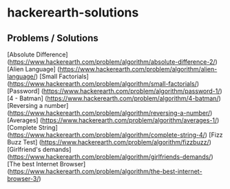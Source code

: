 # hackerearth-solutions

## Problems / Solutions

[Absolute Difference] (https://www.hackerearth.com/problem/algorithm/absolute-difference-2/)
[Alien Language] (https://www.hackerearth.com/problem/algorithm/alien-language/)
[Small Factorials] (https://www.hackerearth.com/problem/algorithm/small-factorials/)
[Password] (https://www.hackerearth.com/problem/algorithm/password-1/)
[4 - Batman] (https://www.hackerearth.com/problem/algorithm/4-batman/)
[Reversing a number] (https://www.hackerearth.com/problem/algorithm/reversing-a-number/)
[Averages] (https://www.hackerearth.com/problem/algorithm/averages-1/)
[Complete String] (https://www.hackerearth.com/problem/algorithm/complete-string-4/)
[Fizz Buzz Test] (https://www.hackerearth.com/problem/algorithm/fizzbuzz/)
[Girlfriend's demands] (https://www.hackerearth.com/problem/algorithm/girlfriends-demands/)
[The best Internet Browser] (https://www.hackerearth.com/problem/algorithm/the-best-internet-browser-3/)
